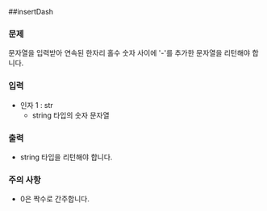 ##insertDash

### 문제

문자열을 입력받아 연속된 한자리 홀수 숫자 사이에 '-'를 추가한 문자열을 리턴해야 합니다.

### 입력

* 인자 1 : str
  - string 타입의 숫자 문자열

### 출력

* string 타입을 리턴해야 합니다.

### 주의 사항

* 0은 짝수로 간주합니다.
